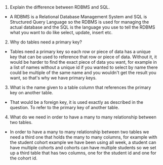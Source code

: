 1. Explain the difference between RDBMS and SQL.

- A RDBMS is a Relational Database Management System and SQL is Structured Query Language so the RDBMS is used
  for managing the actual database and the SQL is the language you use to tell the RDBMS what you want to do like select, update, insert etc.

2. Why do tables need a primary key?

- Tables need a primary key so each row or piece of data has a unique key that can be used to reference that row
  or piece of data. Without it, it would be harder to find the exact piece of data you want, for example in a list of names without a unique id if you wanted to select by name there could be multiple of the same name and you wouldn't get the result you want, so that's why we have primary keys.

3. What is the name given to a table column that references the primary key on another table.

- That would be a foreign key, it is used exactly as described in the question. To refer to the primary key
  of another table.

4. What do we need in order to have a many to many relationship between two tables.

- In order to have a many to many relationship between two tables we need a third one that holds the many to many
  columns, for example with the student cohort example we have been using all week, a student can have multiple cohorts and cohorts can have multiple students so we set up a third table that has two columns, one for the student id and one for the cohort id.
